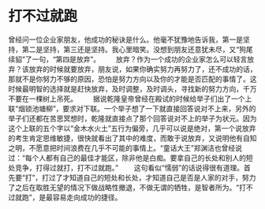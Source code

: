 # 打不过就跑
曾经问一位企业家朋友，他成功的秘诀是什么。他毫不犹豫地告诉我，第一是坚持，第二是坚持，第三还是坚持。我心里暗笑。没想到朋友还意犹未尽，又“狗尾续貂”了一句，“第四是放弃”。 
　　放弃？作为一个成功的企业家怎么可以轻言放弃？该放弃的时候就要放弃，朋友说，如果你确实努力再努力了，还不成功的话，那就不是你努力不够的原因，恐怕是努力方向以及你的才能是否匹配的事情了。这时候最明智的选择就是赶快放弃，及时调整，及时调头，寻找新的努力方向，千万不要在一棵树上吊死。 
　　据说乾隆皇帝曾经在殿试的时候给举子们出了一个上联“烟锁池塘柳”，要求对下联。一个举子想了一下就直接回答说对不上来，另外的举子们还都在苦思冥想时，乾隆就直接点了那个回答说对不上的举子为状元。因为这个上联的五个字以“金木水火土”五行为偏旁，几乎可以说是绝对，第一个说放弃的考生肯定思维敏捷，很快就看出了其中的难度，而敢于说放弃，又说明他有自知之明，不愿意把时间浪费在几乎不可能的事情上。“童话大王”郑渊洁也曾经说过：“每个人都有自己的最佳才能区，除非他是白痴。要拿自己的长处和别人的短处竞争，打得过就打，打不过就跑。” 
　　这句看似“懦弱”的话说得很有道理。首先要“打”，打过了才知道自己的短处和长处，才知道自己是否是人家的对手，努力了之后在取胜无望的情况下做战略性撤退，不做无谓的牺牲，是智者所为。“打不过就跑”，是最容易走向成功的捷径。
  